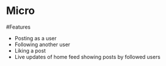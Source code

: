 Micro
======

#Features
- Posting as a user
- Following another user
- Liking a post
- Live updates of home feed showing posts by followed users
